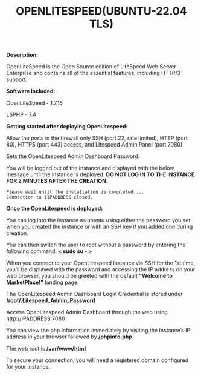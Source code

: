 ﻿---
title: OPENLITESPEED(UBUNTU-22.04 TLS)
sidebar_label: OPENLITESPEED
---

**Description:**

OpenLiteSpeed is the Open Source edition of LiteSpeed Web Server Enterprise and contains all of the essential features, including HTTP/3 support.

**Software Included:**

OpenLiteSpeed - 1.7.16

LSPHP - 7.4

**Getting started after deploying OpenLitespeed:**

Allow the ports in the firewall only SSH (port 22, rate limited), HTTP (port 80), HTTPS (port 443) access, and Litespeed Admin Panel (port 7080).

Sets the OpenLitespeed Admin Dashboard Password.

You will be logged out of the instance and displayed with the below message until the instance is deployed.  **DO NOT LOG IN TO THE INSTANCE FOR 2 MINUTES AFTER THE CREATION.**

```
Please wait until the installation is completed....
Connection to $IPADDRESS closed.
```

**Once the OpenLitespeed is deployed:**

You can log into the instance as ubuntu using either the password you set when you created the instance or with an SSH key if you added one during creation.

You can then switch the user to root without a password by entering the following command.  **< sudo su - >**

When you connect to your OpenLitespeed Instance via SSH for the 1st time, you’ll be displayed with the password and accessing the IP address on your web browser, you should be greeted with the default **"Welcome to MarketPlace!"** landing page.

The OpenLitespeed Admin Dashboard Login Credential is stored under  **/root/.Litespeed_Admin_Password**

Access OpenLitespeed Admin Dashboard through the web using http://IPADDRESS:7080

You can view the php information immediately by visiting the Instance’s IP address in your browser followed by  **/phpinfo.php**

The web root is  **/var/www/html**

To secure your connection, you will need a registered domain configured for your Instance.
